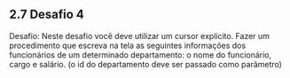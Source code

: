 ## 2.7 Desafio 4
Desafio: Neste desafio você deve utilizar um cursor explícito. Fazer um procedimento que escreva na tela as seguintes informações dos funcionários de um determinado departamento: o nome do funcionário, cargo e salário. (o id do departamento deve ser passado como parâmetro)

